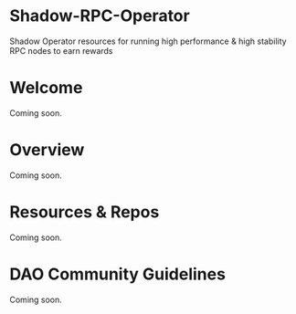 # Shadow-RPC-Operator
Shadow Operator resources for running high performance &amp; high stability RPC nodes to earn rewards

# Welcome

Coming soon.
# Overview

Coming soon.
# Resources & Repos

Coming soon.
# DAO Community Guidelines

Coming soon.
